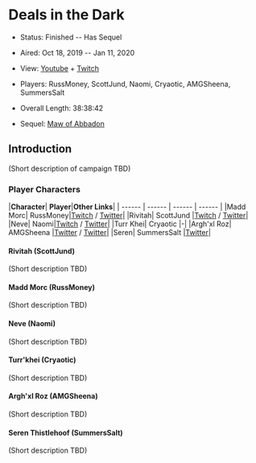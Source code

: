 # Deals in the Dark

* Status: Finished -- Has Sequel
* Aired: Oct 18, 2019 -- Jan 11, 2020
* View: [Youtube](https://www.youtube.com/watch?v=ZqPJHnamN-8&list=PLfASEnzB7i1bXQgGpFz5_xl-dt_Y6zKtp) + [Twitch](https://www.twitch.tv/collections/UGcAMtAtzxWerQ)
* Players: RussMoney, ScottJund, Naomi, Cryaotic, AMGSheena, SummersSalt
* Overall Length: 38:38:42

* Sequel: [Maw of Abbadon](../13%20-%20Maw%20of%20Abbadon)

## Introduction

(Short description of campaign TBD)

### Player Characters

|**Character**| **Player**|**Other Links**|
| ------ | ------ | ------ | ------ |
|Madd Morc| RussMoney|[Twitch](https://www.twitch.tv/russ_money) / [Twitter](https://twitter.com/Russ_Money)|
|Rivitah| ScottJund |[Twitch](https://www.twitch.tv/scottjund) / [Twitter](https://twitter.com/scottjund)|
|Neve| Naomi|[Twitch](https://www.twitch.tv/naomi) / [Twitter](https://twitter.com/NaomiOop)|
|Turr Khei| Cryaotic |-|
|Argh'xl Roz| AMGSheena |[Twitter](https://twitter.com/AMGSheena) / [Twitter](https://twitter.com/AMGSheena)|
|Seren| SummersSalt |[Twitter](https://twitter.com/SummersSalt)|

#### Rivitah (ScottJund)

(Short description TBD)

#### Madd Morc (RussMoney)

(Short description TBD)

#### Neve (Naomi)

(Short description TBD)

#### Turr'khei (Cryaotic)

(Short description TBD)

#### Argh'xl Roz (AMGSheena)

(Short description TBD)

#### Seren Thistlehoof (SummersSalt)

(Short description TBD)

